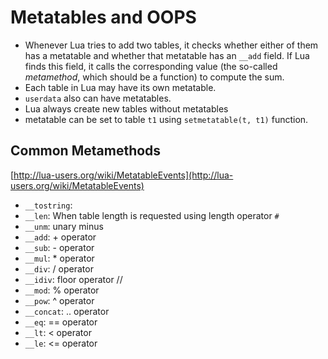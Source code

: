 # Metatables and OOPS

- Whenever Lua tries to add two tables, it checks whether either of them has a metatable and whether that metatable has an `__add` field. If Lua finds this field, it calls the corresponding value (the so-called *metamethod*, which should be a function) to compute the sum.
- Each table in Lua may have its own metatable.
- `userdata` also can have metatables.
- Lua always create new tables without metatables
- metatable can be set to table `t1` using `setmetatable(t, t1)` function.

## Common Metamethods

[http://lua-users.org/wiki/MetatableEvents](http://lua-users.org/wiki/MetatableEvents)

- `__tostring`:
- `__len`: When table length is requested using length operator `#`
- `__unm`: unary minus
- `__add`: + operator
- `__sub`: - operator
- `__mul`: * operator
- `__div`: / operator
- `__idiv`: floor operator //
- `__mod`: % operator
- `__pow`: ^ operator
- `__concat`: .. operator
- `__eq`: == operator
- `__lt`: < operator
- `__le`: <= operator

